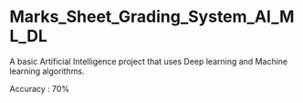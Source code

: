 # Marks_Sheet_Grading_System_AI_ML_DL

A basic Artificial Intelligence project that uses Deep learning and Machine learning algorithms.

Accuracy : 70% 
